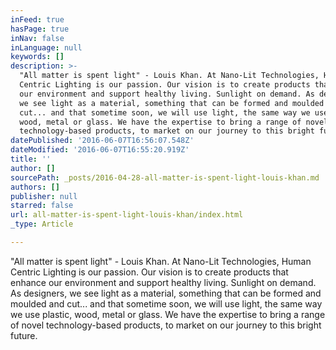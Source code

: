 ```yaml
---
inFeed: true
hasPage: true
inNav: false
inLanguage: null
keywords: []
description: >-
  "All matter is spent light" - Louis Khan. At Nano-Lit Technologies, Human
  Centric Lighting is our passion. Our vision is to create products that enhance
  our environment and support healthy living. Sunlight on demand. As designers,
  we see light as a material, something that can be formed and moulded and
  cut... and that sometime soon, we will use light, the same way we use plastic,
  wood, metal or glass. We have the expertise to bring a range of novel
  technology-based products, to market on our journey to this bright future. 
datePublished: '2016-06-07T16:56:07.548Z'
dateModified: '2016-06-07T16:55:20.919Z'
title: ''
author: []
sourcePath: _posts/2016-04-28-all-matter-is-spent-light-louis-khan.md
authors: []
publisher: null
starred: false
url: all-matter-is-spent-light-louis-khan/index.html
_type: Article

---
```

"All matter is spent light" - Louis Khan. At Nano-Lit Technologies, Human Centric Lighting is our passion. Our vision is to create products that enhance our environment and support healthy living. Sunlight on demand. As designers, we see light as a material, something that can be formed and moulded and cut... and that sometime soon, we will use light, the same way we use plastic, wood, metal or glass. We have the expertise to bring a range of novel technology-based products, to market on our journey to this bright future.
